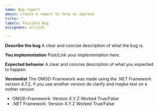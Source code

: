 ```yaml
---
name: Bug report
about: Create a report to help us improve
title: ''
labels: Possible Bug
assignees: erri120

---
```


**Describe the bug**
A clear and concise description of what the bug is.

**You implementation**
Post/Link your implementation here.

**Expected behavior**
A clear and concise description of what you expected to happen.

**Versionlist**
The OMOD-Framework was made using the .NET Framework version 4.7.2, if you use another version do clarify and maybe test on a nother version
- OMOD-Framework: Version X.Y.Z Worked True/False
- .NET Framework: Version X.Y.Z Worked True/False

